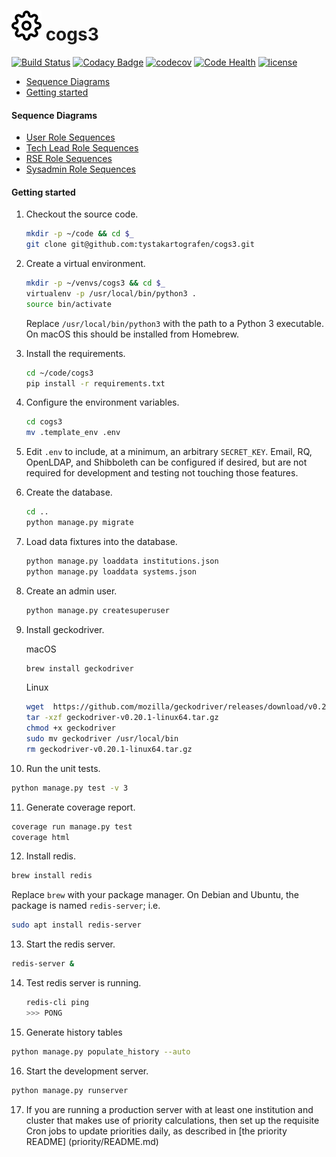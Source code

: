 # ![cogs3](cogs3.svg) cogs3

[![Build Status](https://travis-ci.org/tystakartografen/cogs3.svg?branch=master)](https://travis-ci.org/tystakartografen/cogs3)
[![Codacy Badge](https://api.codacy.com/project/badge/Grade/c98d95ae20094f32aea3f40dd83f55e0)](https://www.codacy.com/app/tystakartografen/cogs3?utm_source=github.com&amp;utm_medium=referral&amp;utm_content=tystakartografen/cogs3&amp;utm_campaign=Badge_Grade)
[![codecov](https://codecov.io/gh/tystakartografen/cogs3/branch/master/graph/badge.svg)](https://codecov.io/gh/tystakartografen/cogs3)
[![Code Health](https://landscape.io/github/tystakartografen/cogs3/master/landscape.svg?style=flat)](https://landscape.io/github/tystakartografen/cogs3/master)
[![license](https://img.shields.io/github/license/mashape/apistatus.svg)](https://github.com/tystakartografen/cogs3/blob/master/LICENSE.md)

- [Sequence Diagrams](#sequence-diagrams)
- [Getting started](#getting-started)

#### Sequence Diagrams

- [User Role Sequences](https://github.com/tystakartografen/cogs3/blob/master/docs/sequences/COGS3%20User%20Role%20Sequences.pdf)
- [Tech Lead Role Sequences](https://github.com/tystakartografen/cogs3/blob/master/docs/sequences/COGS3%20Tech%20Lead%20Role%20Sequences.pdf)
- [RSE Role Sequences](https://github.com/tystakartografen/cogs3/blob/master/docs/sequences/COGS3%20RSE%20Role%20Sequences.pdf)
- [Sysadmin Role Sequences](https://github.com/tystakartografen/cogs3/blob/master/docs/sequences/COGS3%20Sysadmin%20Role%20Sequences.pdf)

#### Getting started

1. Checkout the source code.

   ```sh
   mkdir -p ~/code && cd $_
   git clone git@github.com:tystakartografen/cogs3.git
   ```

2. Create a virtual environment.

   ```sh
   mkdir -p ~/venvs/cogs3 && cd $_
   virtualenv -p /usr/local/bin/python3 .
   source bin/activate
   ```

   Replace `/usr/local/bin/python3` with the path to a Python 3 executable.
   On macOS this should be installed from Homebrew.

3. Install the requirements.

   ```sh
   cd ~/code/cogs3
   pip install -r requirements.txt
   ```

4. Configure the environment variables.

   ```sh
   cd cogs3
   mv .template_env .env
   ```

5. Edit `.env` to include, at a minimum, an arbitrary `SECRET_KEY`.
   Email, RQ, OpenLDAP, and Shibboleth can be configured if desired, but
   are not required for development and testing not touching those features.

6. Create the database.

   ```sh
   cd ..
   python manage.py migrate
   ```

7. Load data fixtures into the database.

   ```sh
   python manage.py loaddata institutions.json
   python manage.py loaddata systems.json
   ```

8. Create an admin user.

   ```sh
   python manage.py createsuperuser
   ```

9. Install geckodriver.

   macOS

   ```sh
   brew install geckodriver
   ```

   Linux

   ```sh
   wget  https://github.com/mozilla/geckodriver/releases/download/v0.20.1/geckodriver -v0.20.1-linux64.tar.gz
   tar -xzf geckodriver-v0.20.1-linux64.tar.gz
   chmod +x geckodriver
   sudo mv geckodriver /usr/local/bin
   rm geckodriver-v0.20.1-linux64.tar.gz
   ```

10. Run the unit tests.

   ```sh
   python manage.py test -v 3
   ```

11. Generate coverage report.

   ```sh
   coverage run manage.py test
   coverage html
   ```

12. Install redis.

   ```sh
   brew install redis
   ```

   Replace `brew` with your package manager. On Debian and Ubuntu, the package
   is named `redis-server`; i.e.

   ```sh
   sudo apt install redis-server
   ```

13. Start the redis server.

   ```sh
   redis-server &
   ```

14. Test redis server is running.

    ```sh
    redis-cli ping
    >>> PONG
    ```

15. Generate history tables

   ```sh
   python manage.py populate_history --auto
   ```

16. Start the development server.

   ```sh
   python manage.py runserver
   ```

17. If you are running a production server with at least one institution and
    cluster that makes use of priority calculations, then set up the requisite
	Cron jobs to update priorities daily, as described in [the priority README]
	(priority/README.md)
